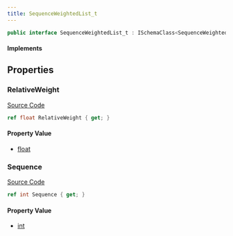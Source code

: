 ```yaml
---
title: SequenceWeightedList_t
---
```


```csharp
public interface SequenceWeightedList_t : ISchemaClass<SequenceWeightedList_t>, ISchemaField, ISchemaClass, INativeHandle
```

#### Implements

## Properties

### RelativeWeight

[Source Code](https://github.com/swiftly-solution/swiftlys2/blob/main/managed/src/SwiftlyS2.Generated/Schemas/Interfaces/SequenceWeightedList_t.cs#L19)

```csharp
ref float RelativeWeight { get; }
```

#### Property Value

- [float](https://learn.microsoft.com/dotnet/api/system.single)

### Sequence

[Source Code](https://github.com/swiftly-solution/swiftlys2/blob/main/managed/src/SwiftlyS2.Generated/Schemas/Interfaces/SequenceWeightedList_t.cs#L17)

```csharp
ref int Sequence { get; }
```

#### Property Value

- [int](https://learn.microsoft.com/dotnet/api/system.int32)

